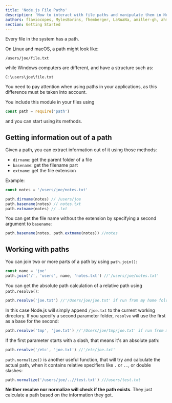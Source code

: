 ```yaml
---
title: 'Node.js File Paths'
description: 'How to interact with file paths and manipulate them in Node.js'
authors: flaviocopes, MylesBorins, fhemberger, LaRuaNa, amiller-gh, ahmadawais
section: Getting Started
---
```


Every file in the system has a path.

On Linux and macOS, a path might look like:

`/users/joe/file.txt`

while Windows computers are different, and have a structure such as:

`C:\users\joe\file.txt`

You need to pay attention when using paths in your applications, as this difference must be taken into account.

You include this module in your files using

```js
const path = require('path')
```

and you can start using its methods.

## Getting information out of a path

Given a path, you can extract information out of it using those methods:

* `dirname`: get the parent folder of a file
* `basename`: get the filename part
* `extname`: get the file extension

Example:

```js
const notes = '/users/joe/notes.txt'

path.dirname(notes) // /users/joe
path.basename(notes) // notes.txt
path.extname(notes) // .txt
```

You can get the file name without the extension by specifying a second argument to `basename`:

```js
path.basename(notes, path.extname(notes)) //notes
```

## Working with paths

You can join two or more parts of a path by using `path.join()`:

```js
const name = 'joe'
path.join('/', 'users', name, 'notes.txt') //'/users/joe/notes.txt'
```

You can get the absolute path calculation of a relative path using `path.resolve()`:

```js
path.resolve('joe.txt') //'/Users/joe/joe.txt' if run from my home folder
```

In this case Node.js will simply append `/joe.txt` to the current working directory. If you specify a second parameter folder, `resolve` will use the first as a base for the second:

```js
path.resolve('tmp', 'joe.txt') //'/Users/joe/tmp/joe.txt' if run from my home folder
```

If the first parameter starts with a slash, that means it's an absolute path:

```js
path.resolve('/etc', 'joe.txt') //'/etc/joe.txt'
```

`path.normalize()` is another useful function, that will try and calculate the actual path, when it contains relative specifiers like `.` or `..`, or double slashes:

```js
path.normalize('/users/joe/..//test.txt') ///users/test.txt
```

**Neither resolve nor normalize will check if the path exists**. They just calculate a path based on the information they got.
